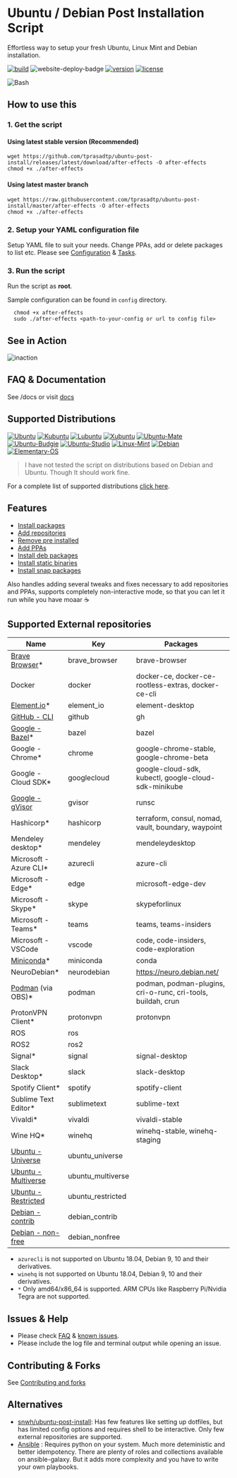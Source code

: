 # Ubuntu / Debian Post Installation Script

Effortless way to setup your fresh Ubuntu, Linux Mint and Debian installation.

[![build][build-badge]][build-link]
![website-deploy-badge]
[![version][version]][changelog]
[![license][gpl-badge]][license]

![Bash](https://static.prasadt.com/logo64/bash.png)

## How to use this

### 1. Get the script

#### Using latest stable version (Recommended)

```console
wget https://github.com/tprasadtp/ubuntu-post-install/releases/latest/download/after-effects -O after-effects
chmod +x ./after-effects
```

#### Using latest master branch

```console
wget https://raw.githubusercontent.com/tprasadtp/ubuntu-post-install/master/after-effects -O after-effects
chmod +x ./after-effects
```

### 2. Setup your YAML configuration file

Setup YAML file to suit your needs. Change PPAs, add or delete packages to list etc.
Please see [Configuration](https://ae.prasadt.com/configuration/) & [Tasks](https://ae.prasadt.com/tasks/).

### 3. Run the script

Run the script as **root**.

Sample configuration can be found in `config` directory.

```console
  chmod +x after-effects
  sudo ./after-effects <path-to-your-config or url to config file>
```

## See in Action

![inaction](docs/assets/recordings/ubuntu-focal.gif)


## FAQ & Documentation

See /docs or visit [docs][docs]

## Supported Distributions

[![Ubuntu](https://static.prasadt.com/logo64/ubuntu.png)](https://www.ubuntu.com/desktop)
[![Kubuntu](https://static.prasadt.com/logo64/kubuntu.png)](https://kubuntu.org/)
[![Lubuntu](https://static.prasadt.com/logo64/lubuntu.png)](https://lubuntu.net/)
[![Xubuntu](https://static.prasadt.com/logo64/xubuntu.png)](https://xubuntu.net/)
[![Ubuntu-Mate](https://static.prasadt.com/logo64/ubuntu-mate.png)](https://ubuntu-mate.org/)
[![Ubuntu-Budgie](https://static.prasadt.com/logo64/ubuntu-budgie.png)](https://ubuntubudgie.org/)
[![Ubuntu-Studio](https://static.prasadt.com/logo64/ubuntu-studio.png)](https://ubuntustudio.org/)
[![Linux-Mint](https://static.prasadt.com/logo64/linux-mint.png)](https://www.linuxmint.com/)
[![Debian](https://static.prasadt.com/logo64/debian.png)](https://www.debian.org/)
[![Elementary-OS](https://static.prasadt.com/logo64/elementary-os.png)](https://elementary.io/)

> I have not tested the script on distributions based on Debian and Ubuntu.
> Though It should work fine.

For a complete list of supported distributions [click here](https://ae.prasadt.com/faq/distros/).

## Features

- [Install packages](https://ae.prasadt.com/tasks/#install-apt-packages)
- [Add repositories](https://ae.prasadt.com/tasks/#add-repositories)
- [Remove pre installed](https://ae.prasadt.com/tasks/#purge-unwanted-packages)
- [Add PPAs](https://ae.prasadt.com/tasks/#add-personal-package-archives-ppa)
- [Install deb packages](https://ae.prasadt.com/tasks/#install-debian-package-archives-deb-files)
- [Install static binaries](https://ae.prasadt.com/tasks/#install-static-binaries)
- [Install snap packages](https://ae.prasadt.com/tasks/#installing-snap-packages)

Also handles adding several tweaks and fixes necessary to add repositories and PPAs, supports completely non-interactive mode, so that you can let it run while you have moaar ☕

## Supported External repositories

| Name                    | Key               | Packages                                                     |
| ----------------------- | ----------------- | ------------------------------------------------------------ |
| [Brave Browser][]*      | brave_browser     | brave-browser                                                |
| Docker                  | docker            | docker-ce, docker-ce-rootless-extras, docker-ce-cli          |
| [Element.io][element]*  | element_io        | element-desktop
| [GitHub - CLI][]        | github            | gh                                                           |
| [Google - Bazel][]*     | bazel             | bazel                                                        |
| Google - Chrome*        | chrome            | google-chrome-stable, google-chrome-beta                     |
| Google - Cloud SDK*     | googlecloud       | google-cloud-sdk, kubectl, google-cloud-sdk-minikube         |
| [Google - gVisor][]     | gvisor            | runsc                                                        |
| Hashicorp*              | hashicorp         | terraform, consul, nomad, vault, boundary, waypoint          |
| Mendeley desktop*       | mendeley          | mendeleydesktop                                              |
| Microsoft - Azure CLI*  | azurecli          | azure-cli                                                    |
| Microsoft - Edge*       | edge              | microsoft-edge-dev                                           |
| Microsoft - Skype*      | skype             | skypeforlinux                                                |
| Microsoft - Teams*      | teams             | teams, teams-insiders                                        |
| Microsoft - VSCode      | vscode            | code, code-insiders, code-exploration                        |
| [Miniconda][]*          | miniconda         | conda                                                        |
| NeuroDebian*            | neurodebian       | https://neuro.debian.net/                                    |
| [Podman][] (via OBS)*   | podman            | podman, podman-plugins, cri-o-runc, cri-tools, buildah, crun |
| ProtonVPN Client*       | protonvpn         | protonvpn                                                    |
| ROS                     | ros               |                                                              |
| ROS2                    | ros2              |                                                              |
| Signal*                 | signal            | signal-desktop                                               |
| Slack Desktop*          | slack             | slack-desktop                                                |
| Spotify Client*         | spotify           | spotify-client                                               |
| Sublime Text Editor*    | sublimetext       | sublime-text                                                 |
| Vivaldi*                | vivaldi           | vivaldi-stable                                               |
| Wine HQ*                 | winehq            | winehq-stable, winehq-staging                                |
| [Ubuntu - Universe][]   | ubuntu_universe   |                                                              |
| [Ubuntu - Multiverse][] | ubuntu_multiverse |                                                              |
| [Ubuntu - Restricted][] | ubuntu_restricted |                                                              |
| [Debian - contrib][]    | debian_contrib    |                                                              |
| [Debian - non-free][]   | debian_nonfree    |                                                              |

- `azurecli` is not supported on Ubuntu 18.04, Debian 9, 10 and their derivatives.
- `winehq` is not supported on Ubuntu 18.04, Debian 9, 10 and their derivatives.
- `*` Only amd64/x86_64 is supported. ARM CPUs like Raspberry Pi/Nvidia Tegra are not
 supported.

## Issues & Help

- Please check [FAQ][FAQ] & [known issues][known-issues].
- Please include the log file and terminal output while opening an issue.

## Contributing & Forks

See [Contributing and forks](/CONTRIBUTING.md)

## Alternatives

- [snwh/ubuntu-post-install](https://github.com/snwh/ubuntu-post-install):  Has few features like setting up dotfiles, but has limited config options and requires shell to be interactive. Only few external repositories are supported.
- [Ansible](https://ansible.com) : Requires python on your system. Much more deteministic and better idempotency. There are plenty of roles and collections available on ansible-galaxy. But it adds more complexity and you have to write your own playbooks.

[FAQ]: https://ae.prasadt.com/faq/dependencies/
[docs]: https://ae.prasadt.com/
[known-issues]: https://ae.prasadt.com/faq/errors/
[changelog]: https://ae.prasadt.com/changelog/

[build-badge]: https://github.com/tprasadtp/ubuntu-post-install/workflows/build/badge.svg
[build-link]: https://github.com/tprasadtp/ubuntu-post-install/actions?query=workflow%3Abuild
[release-ci-badge]: https://github.com/tprasadtp/ubuntu-post-install/workflows/release/badge.svg
[release-ci-link]: https://github.com/tprasadtp/ubuntu-post-install/actions?query=workflow%3Arelease

[docs-ci-badge]: https://github.com/tprasadtp/ubuntu-post-install/workflows/docs/badge.svg
[docs-ci-link]: https://github.com/tprasadtp/ubuntu-post-install/actions?query=workflow%3Adocs

[netlify-badge]: https://api.netlify.com/api/v1/badges/887c3d5c-5203-46b9-a31d-67cada282f36/deploy-status
[netlify]: https://app.netlify.com/sites/ubuntu-post-install/deploys

[website-deploy-badge]:https://img.shields.io/github/deployments/tprasadtp/ubuntu-post-install/production?label=docs&logo=vercel

[version]: https://img.shields.io/github/v/release/tprasadtp/ubuntu-post-install?label=version

[gpl-badge]: https://img.shields.io/badge/License-GPLv3-ff69b4
[license]: https://github.com/tprasadtp/ubuntu-post-install/blob/master/LICENSE

[Brave Browser]: https://brave.com/linux/
[element]: https://element.io
[GitHub - CLI]: https://cli.github.com
[Google - gVisor]: https://gvisor.dev
[Miniconda]: https://www.anaconda.com/blog/rpm-and-debian-repositories-for-miniconda
[Podman]: https://podmain.io
[Google - Bazel]: https://bazel.build
[Ubuntu - Universe]: https://help.ubuntu.com/community/Repositories/Ubuntu
[Ubuntu - Restricted]: https://help.ubuntu.com/community/Repositories/Ubuntu
[Ubuntu - Multiverse]: https://help.ubuntu.com/community/Repositories/Ubuntu
[Debian - contrib]: https://www.debian.org/doc/debian-policy/ch-archive#s-contrib
[Debian - non-free]: https://www.debian.org/doc/debian-policy/ch-archive#s-non-free
